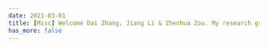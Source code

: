 ```yaml
---
date: 2021-03-01
title: [Misc] Welcome Dai Zhang, Jiang Li & Zhenhua Zou. My research group at Tsinghua officially started!
has_more: false
---
```

